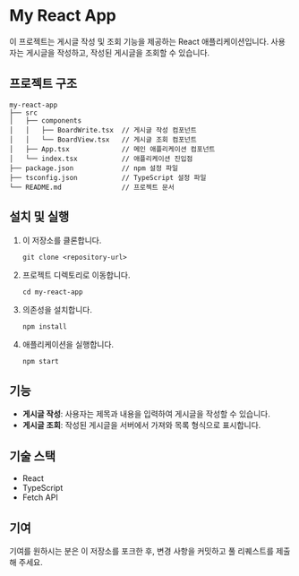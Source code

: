 # My React App

이 프로젝트는 게시글 작성 및 조회 기능을 제공하는 React 애플리케이션입니다. 사용자는 게시글을 작성하고, 작성된 게시글을 조회할 수 있습니다.

## 프로젝트 구조

```
my-react-app
├── src
│   ├── components
│   │   ├── BoardWrite.tsx  // 게시글 작성 컴포넌트
│   │   └── BoardView.tsx   // 게시글 조회 컴포넌트
│   ├── App.tsx             // 메인 애플리케이션 컴포넌트
│   └── index.tsx           // 애플리케이션 진입점
├── package.json            // npm 설정 파일
├── tsconfig.json           // TypeScript 설정 파일
└── README.md               // 프로젝트 문서
```

## 설치 및 실행

1. 이 저장소를 클론합니다.
   ```
   git clone <repository-url>
   ```

2. 프로젝트 디렉토리로 이동합니다.
   ```
   cd my-react-app
   ```

3. 의존성을 설치합니다.
   ```
   npm install
   ```

4. 애플리케이션을 실행합니다.
   ```
   npm start
   ```

## 기능

- **게시글 작성**: 사용자는 제목과 내용을 입력하여 게시글을 작성할 수 있습니다.
- **게시글 조회**: 작성된 게시글을 서버에서 가져와 목록 형식으로 표시합니다.

## 기술 스택

- React
- TypeScript
- Fetch API

## 기여

기여를 원하시는 분은 이 저장소를 포크한 후, 변경 사항을 커밋하고 풀 리퀘스트를 제출해 주세요.